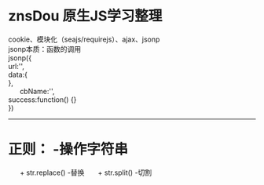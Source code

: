 # znsDou  原生JS学习整理
cookie、模块化（seajs/requirejs）、ajax、jsonp  
jsonp本质：函数的调用  
jsonp({  
        url:'',  
        data:{  
        },  
        cbName:'',  
        success:function() {}  
})  
***  
# 正则： -操作字符串
       +  str.replace()  -替换
       +  str.split()  -切割
       
